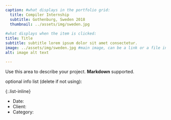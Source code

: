 ```yaml
---
caption: #what displays in the portfolio grid:
  title: Compiler Internship
  subtitle: Gothenburg, Sweden 2018
  thumbnail: ../assets/img/sweden.jpg
  
#what displays when the item is clicked:
title: Title
subtitle: subtitle lorem ipsum dolor sit amet consectetur.
image: ../assets/img/sweden.jpg #main image, can be a link or a file in assets/img/portfolio
alt: image alt text

---
```

Use this area to describe your project. **Markdown** supported.

optional info list (delete if not using):

{:.list-inline} 
- Date: 
- Client: 
- Category: 

